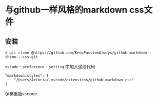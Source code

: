 # 与github一样风格的markdown css文件

## 安装

```
$ git clone @https://github.com/KeepPassionAlways/github-markdown-theme---css.git
```

`vscode` - `preference` - `setting` 中加入这段代码

```
"markdown.styles": [
    "/Users/Arturia/.vscode/extensions/github-markdown.css"
]
```

保存重启vscode
